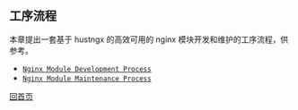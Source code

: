 工序流程
--

本章提出一套基于 hustngx 的高效可用的 nginx 模块开发和维护的工序流程，供参考。

* [`Nginx Module Development Process`](development.md)
* [`Nginx Module Maintenance Process`](maintenance.md)

[回首页](../index.md)